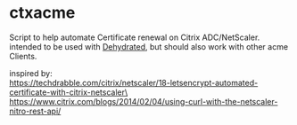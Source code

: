 # ctxacme
Script to help automate Certificate renewal on Citrix ADC/NetScaler.\
intended to be used with [Dehydrated](https://github.com/dehydrated-io/dehydrated), but should also work with other acme Clients.

inspired by:\
https://techdrabble.com/citrix/netscaler/18-letsencrypt-automated-certificate-with-citrix-netscaler\
https://www.citrix.com/blogs/2014/02/04/using-curl-with-the-netscaler-nitro-rest-api/
